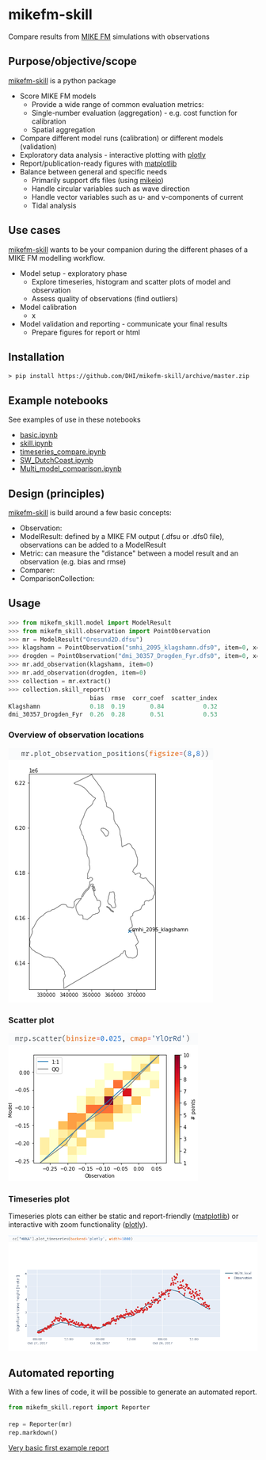 # mikefm-skill
Compare results from [MIKE FM](https://www.mikepoweredbydhi.com/products/mike-21-3) simulations with observations

## Purpose/objective/scope

[mikefm-skill](https://github.com/DHI/mikefm-skill) is a python package 

* Score MIKE FM models
    - Provide a wide range of common evaluation metrics: 
    - Single-number evaluation (aggregation) - e.g. cost function for calibration
    - Spatial aggregation 
* Compare different model runs (calibration) or different models (validation)
* Exploratory data analysis - interactive plotting with [plotly](https://plotly.com/python/)
* Report/publication-ready figures with [matplotlib](https://matplotlib.org/)
* Balance between general and specific needs
    - Primarily support dfs files (using [mikeio](https://github.com/DHI/mikeio))
    - Handle circular variables such as wave direction
    - Handle vector variables such as u- and v-components of current
    - Tidal analysis

## Use cases

[mikefm-skill](https://github.com/DHI/mikefm-skill) wants to be your companion during the different phases of a MIKE FM modelling workflow.

* Model setup - exploratory phase
    - Explore timeseries, histogram and scatter plots of model and observation
    - Assess quality of observations (find outliers)     
* Model calibration
    - x
* Model validation and reporting - communicate your final results
    - Prepare figures for report or html 

## Installation

    > pip install https://github.com/DHI/mikefm-skill/archive/master.zip

## Example notebooks

See examples of use in these notebooks

* [basic.ipynb](https://nbviewer.jupyter.org/github/DHI/mikefm-skill/blob/main/notebooks/basic.ipynb)
* [skill.ipynb](https://nbviewer.jupyter.org/github/DHI/mikefm-skill/blob/main/notebooks/skill.ipynb)
* [timeseries_compare.ipynb](https://nbviewer.jupyter.org/github/DHI/mikefm-skill/blob/main/notebooks/timeseries_compare.ipynb)
* [SW_DutchCoast.ipynb](https://nbviewer.jupyter.org/github/DHI/mikefm-skill/blob/main/notebooks/SW_DutchCoast.ipynb)
* [Multi_model_comparison.ipynb](https://nbviewer.jupyter.org/github/DHI/mikefm-skill/blob/main/notebooks/Multi_model_comparison.ipynb)


## Design (principles)

[mikefm-skill](https://github.com/DHI/mikefm-skill) is build around a few basic concepts:

* Observation: 
* ModelResult: defined by a MIKE FM output (.dfsu or .dfs0 file), observations can be added to a ModelResult 
* Metric: can measure the "distance" between a model result and an observation (e.g. bias and rmse)
* Comparer: 
* ComparisonCollection: 


## Usage
```python
>>> from mikefm_skill.model import ModelResult
>>> from mikefm_skill.observation import PointObservation
>>> mr = ModelResult("Oresund2D.dfsu")
>>> klagshamn = PointObservation("smhi_2095_klagshamn.dfs0", item=0, x=366844, y=6154291, name="Klagshamn")
>>> drogden = PointObservation("dmi_30357_Drogden_Fyr.dfs0", item=0, x=355568, y=6156863)
>>> mr.add_observation(klagshamn, item=0)
>>> mr.add_observation(drogden, item=0)
>>> collection = mr.extract()
>>> collection.skill_report()
                       bias  rmse  corr_coef  scatter_index
Klagshamn              0.18  0.19       0.84           0.32
dmi_30357_Drogden_Fyr  0.26  0.28       0.51           0.53
```

### Overview of observation locations

![map](images/map.png)

### Scatter plot

![scatter](images/scatter.png)

### Timeseries plot

Timeseries plots can either be static and report-friendly ([matplotlib](https://matplotlib.org/)) or interactive with zoom functionality ([plotly](https://plotly.com/python/)).

![timeseries](images/plotly_timeseries.png)

## Automated reporting

With a few lines of code, it will be possible to generate an automated report.

```python
from mikefm_skill.report import Reporter

rep = Reporter(mr)
rep.markdown()
```

[Very basic first example report](notebooks/HKZN_local/HKZN_local.md)